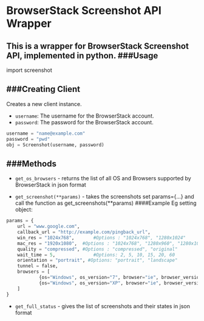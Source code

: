 BrowserStack Screenshot API Wrapper
=========
This is a wrapper for BrowserStack Screenshot API, implemented in python. 
###Usage
--------------------
import screenshot

###Creating Client
-------------------
Creates a new client instance.

  * `username`: The username for the BrowserStack account.
  * `password`: The password for the BrowserStack account.

``` python
username = "name@example.com"
password = "pwd"
obj = Screenshot(username, password)
```

###Methods
------------------
* `get_os_browsers` - returns the list of all OS and Browsers supported by BrowserStack in json format

* `get_screenshot(**params)` - takes the screenshots
set params={...} and call the function as get_screenshots(**params)
####Example
Eg setting object:
``` python
params = {
	url = "www.google.com",
	callback_url = "http://example.com/pingback_url",
	win_res = "1024x768",		#Options : "1024x768", "1280x1024"
	mac_res = "1920x1080", 	#Options : "1024x768", "1280x960", "1280x1024", "1600x1200", "1920x1080"
	quality = "compressed",	#Options : "compressed", "original"
	wait_time = 5,          	#Options: 2, 5, 10, 15, 20, 60
	orientation = "portrait", #Options: "portrait", "landscape"
	tunnel = false,
	browsers = [
			{os="Windows", os_version="7", browser="ie", browser_version="8.0"},
			{os="Windows", os_version="XP", browser="ie", browser_version="7.0"}
	]
}
```
* `get_full_status` - gives the list of screenshots and their states in json format
